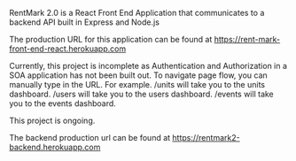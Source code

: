 RentMark 2.0 is a React Front End Application that communicates to a backend API built in Express and Node.js


The production URL for this application can be found at https://rent-mark-front-end-react.herokuapp.com

Currently, this project is incomplete as Authentication and Authorization in a SOA application has not been built out. To navigate page flow, you can manually type in the URL. For example. /units will take you to the units dashboard. /users will take you to the users dashboard. /events will take you to the events dashboard.

This project is ongoing.

The backend production url can be found at https://rentmark2-backend.herokuapp.com

